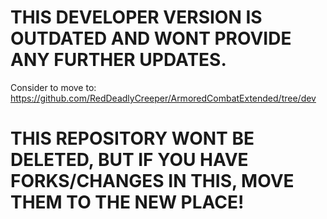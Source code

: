 # THIS DEVELOPER VERSION IS OUTDATED AND WONT PROVIDE ANY FURTHER UPDATES. 
Consider to move to: https://github.com/RedDeadlyCreeper/ArmoredCombatExtended/tree/dev
# THIS REPOSITORY WONT BE DELETED, BUT IF YOU HAVE FORKS/CHANGES IN THIS, MOVE THEM TO THE NEW PLACE!
